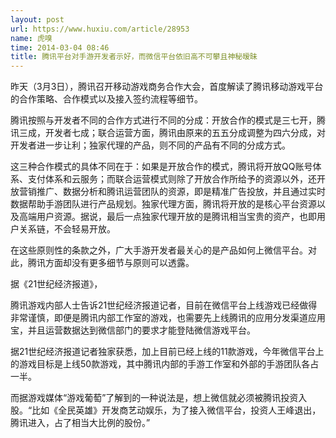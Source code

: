 ```yaml
---
layout: post
url: https://www.huxiu.com/article/28953
name: 虎嗅
time: 2014-03-04 08:46
title: 腾讯平台对手游开发者示好，而微信平台依旧高不可攀且神秘暧昧
---
```

昨天（3月3日），腾讯召开移动游戏商务合作大会，首度解读了腾讯移动游戏平台的合作策略、合作模式以及接入签约流程等细节。

腾讯按照与开发者不同的合作方式进行不同的分成：开放合作的模式是三七开，腾讯三成，开发者七成；联合运营方面，腾讯由原来的五五分成调整为四六分成，对开发者进一步让利；独家代理的产品，则不同的产品有不同的分成方式。

这三种合作模式的具体不同在于：如果是开放合作的模式，腾讯将开放QQ账号体系、支付体系和云服务；而联合运营模式则除了开放合作所给予的资源以外，还开放营销推广、数据分析和腾讯运营团队的资源，即是精准广告投放，并且通过实时数据帮助手游团队进行产品规划。独家代理方面，腾讯将开放的是核心平台资源以及高端用户资源。据说，最后一点独家代理开放的是腾讯相当宝贵的资产，也即用户关系链，不会轻易开放。

在这些原则性的条款之外，广大手游开发者最关心的是产品如何上微信平台。对此，腾讯方面却没有更多细节与原则可以透露。

据《21世纪经济报道》，

腾讯游戏内部人士告诉21世纪经济报道记者，目前在微信平台上线游戏已经做得非常谨慎，即便是腾讯内部工作室的游戏，也需要先上线腾讯的应用分发渠道应用宝，并且运营数据达到微信部门的要求才能登陆微信游戏平台。

据21世纪经济报道记者独家获悉，加上目前已经上线的11款游戏，今年微信平台上的游戏目标是上线50款游戏，其中腾讯内部的手游工作室和外部的手游团队各占一半。

而据游戏媒体“游戏葡萄”了解到的一种说法是，想上微信就必须被腾讯投资入股。“比如《全民英雄》开发商艺动娱乐，为了接入微信平台，投资人王峰退出，腾讯进入，占了相当大比例的股份。”

